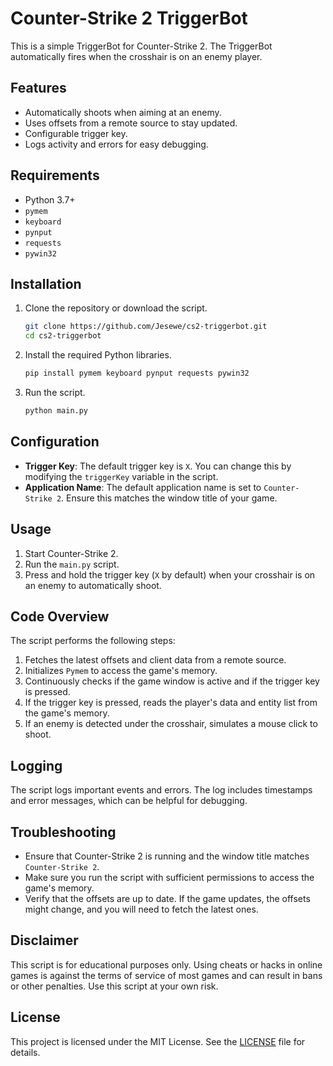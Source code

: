 # Counter-Strike 2 TriggerBot

This is a simple TriggerBot for Counter-Strike 2. The TriggerBot automatically fires when the crosshair is on an enemy player. 

## Features

- Automatically shoots when aiming at an enemy.
- Uses offsets from a remote source to stay updated.
- Configurable trigger key.
- Logs activity and errors for easy debugging.

## Requirements

- Python 3.7+
- `pymem`
- `keyboard`
- `pynput`
- `requests`
- `pywin32`

## Installation

1. Clone the repository or download the script.

   ```sh
   git clone https://github.com/Jesewe/cs2-triggerbot.git
   cd cs2-triggerbot
   ```

2. Install the required Python libraries.

   ```sh
   pip install pymem keyboard pynput requests pywin32
   ```

3. Run the script.

   ```sh
   python main.py
   ```

## Configuration

- **Trigger Key**: The default trigger key is `X`. You can change this by modifying the `triggerKey` variable in the script.
- **Application Name**: The default application name is set to `Counter-Strike 2`. Ensure this matches the window title of your game.

## Usage

1. Start Counter-Strike 2.
2. Run the `main.py` script.
3. Press and hold the trigger key (`X` by default) when your crosshair is on an enemy to automatically shoot.

## Code Overview

The script performs the following steps:

1. Fetches the latest offsets and client data from a remote source.
2. Initializes `Pymem` to access the game's memory.
3. Continuously checks if the game window is active and if the trigger key is pressed.
4. If the trigger key is pressed, reads the player's data and entity list from the game's memory.
5. If an enemy is detected under the crosshair, simulates a mouse click to shoot.

## Logging

The script logs important events and errors. The log includes timestamps and error messages, which can be helpful for debugging.

## Troubleshooting

- Ensure that Counter-Strike 2 is running and the window title matches `Counter-Strike 2`.
- Make sure you run the script with sufficient permissions to access the game's memory.
- Verify that the offsets are up to date. If the game updates, the offsets might change, and you will need to fetch the latest ones.

## Disclaimer

This script is for educational purposes only. Using cheats or hacks in online games is against the terms of service of most games and can result in bans or other penalties. Use this script at your own risk.

## License

This project is licensed under the MIT License. See the [LICENSE](LICENSE) file for details.